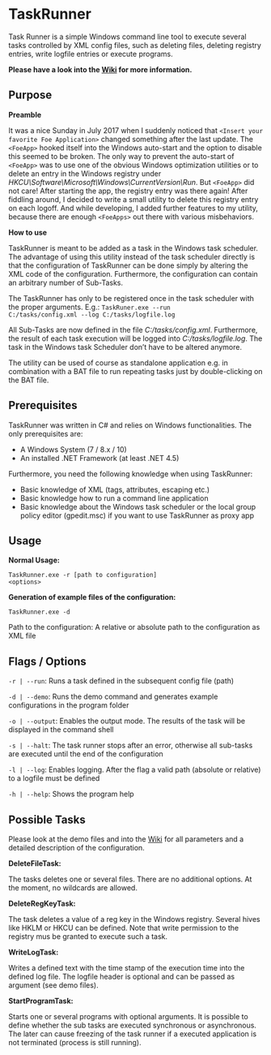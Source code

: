 # TaskRunner
Task Runner is a simple Windows command line tool to execute several tasks controlled by XML config files, such as deleting files, deleting registry entries, write logfile entries or execute programs.

<b>Please have a look into the <a href="../../wiki">Wiki</a> for more information.</b>

**Purpose**
----------------------
<b>Preamble</b>

It was a nice Sunday in July 2017 when I suddenly noticed that <code>&lt;Insert your favorite Foe Application&gt;</code> changed something after the last update. The <code>&lt;FoeApp&gt;</code> hooked itself into the Windows auto-start and the option to disable this seemed to be broken. The only way to prevent the auto-start of <code>&lt;FoeApp&gt;</code> was to use one of the obvious Windows optimization utilities or to delete an entry in the Windows registry under <i>HKCU\Software\Microsoft\Windows\CurrentVersion\Run</i>. But <code>&lt;FoeApp&gt;</code> did not care! After starting the app, the registry entry was there again! After fiddling around, I decided to write a small utility to delete this registry entry on each logoff. And while developing, I added further features to my utility, because there are enough <code>&lt;FoeApps&gt;</code> out there with various misbehaviors.

<b>How to use</b>

TaskRunner is meant to be added as a task in the Windows task scheduler. The advantage of using this utility instead of the task scheduler directly is that the configuration of TaskRunner can be done simply by altering the XML code of the configuration. Furthermore, the configuration can contain an arbitrary number of Sub-Tasks.

The TaskRunner has only to be registered once in the task scheduler with the proper arguments. E.g.:
<code>TaskRuner.exe --run C:/tasks/config.xml --log C:/tasks/logfile.log</code>

All Sub-Tasks are now defined in the file <i>C:/tasks/config.xml</i>. Furthermore, the result of each task execution will be logged into <i>C:/tasks/logfile.log</i>. The task in the Windows task Scheduler don’t have to be altered anymore.

The utility can be used of course as standalone application e.g. in combination with a BAT file to run repeating tasks just by double-clicking on the BAT file.

**Prerequisites**
----------------------
TaskRunner was written in C# and relies on Windows functionalities. The only prerequisites are:

* A Windows System (7 / 8.x / 10)
* An installed .NET Framework (at least .NET 4.5) 

Furthermore, you need the following knowledge when using TaskRunner:

* Basic knowledge of XML (tags, attributes, escaping etc.)
* Basic knowledge how to run a command line application
* Basic knowledge about the Windows task scheduler or the local group policy editor (gpedit.msc) if you want to use TaskRunner as proxy app


**Usage**
---------------
<b>Normal Usage:</b>

<code>TaskRunner.exe -r [path to configuration] &lt;options&gt;</code>

<b>Generation of example files of the configuration:</b>

<code>TaskRunner.exe -d</code>

Path to the configuration: A relative or absolute path to the configuration as XML file

**Flags / Options**
---------------
<code>-r | --run</code>:    Runs a task defined in the subsequent config file (path)

<code>-d | --demo</code>:   Runs the demo command and generates example configurations in the program folder

<code>-o | --output</code>: Enables the output mode. The results of the task will be displayed in the command shell

<code>-s | --halt</code>:   The task runner stops after an error, otherwise all sub-tasks are executed until the end of the configuration

<code>-l | --log</code>:    Enables logging. After the flag a valid path (absolute or relative) to a logfile must be defined 

<code>-h | --help</code>:    Shows the program help


**Possible Tasks**
--------------
Please look at the demo files and into the <a href="../../wiki/Possible-Tasks-&-Configuration">Wiki</a> for all parameters and a detailed description of the configuration.

<b>DeleteFileTask:</b>

The tasks deletes one or several files. There are no additional options. At the moment, no wildcards are allowed.

<b>DeleteRegKeyTask:</b>

The task deletes a value of a reg key in the Windows registry. Several hives like HKLM or HKCU can be defined. Note that write permission to the registry mus be granted to execute such a task.

<b>WriteLogTask:</b>

Writes a defined text with the time stamp of the execution time into the defined log file. The logfile header is optional and can be passed as argument (see demo files).

<b>StartProgramTask:</b>

Starts one or several programs with optional arguments. It is possible to define whether the sub tasks are executed synchronous or asynchronous. The later can cause freezing of the task runner if a executed application is not terminated (process is still running).
